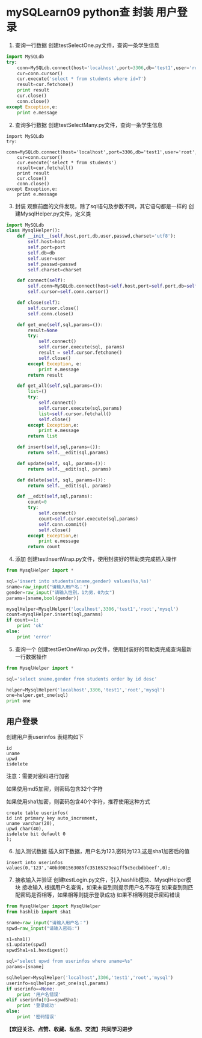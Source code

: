 <!--
 * @Author: your name
 * @Date: 2020-04-30 20:20:37
 * @LastEditTime: 2020-04-30 20:32:59
 * @LastEditors: Please set LastEditors
 * @Description: In User Settings Edit
 * @FilePath: \axjingWorks\JingNotebook\mySQL\mySQLearn10.md
 -->
# mySQLearn09 python查 封装 用户登录
1. 查询一行数据
创建testSelectOne.py文件，查询一条学生信息
```python
import MySQLdb
try:
    conn=MySQLdb.connect(host='localhost',port=3306,db='test1',user='root',passwd='mysql',charset='utf8')
    cur=conn.cursor()
    cur.execute('select * from students where id=7')
    result=cur.fetchone()
    print result
    cur.close()
    conn.close()
except Exception,e:
    print e.message
```
2. 查询多行数据
创建testSelectMany.py文件，查询一条学生信息
```
import MySQLdb
try:
    conn=MySQLdb.connect(host='localhost',port=3306,db='test1',user='root',passwd='mysql',charset='utf8')
    cur=conn.cursor()
    cur.execute('select * from students')
    result=cur.fetchall()
    print result
    cur.close()
    conn.close()
except Exception,e:
    print e.message
```
3. 封装
观察前面的文件发现，除了sql语句及参数不同，其它语句都是一样的
创建MysqlHelper.py文件，定义类
```python
import MySQLdb
class MysqlHelper():
    def __init__(self,host,port,db,user,passwd,charset='utf8'):
        self.host=host
        self.port=port
        self.db=db
        self.user=user
        self.passwd=passwd
        self.charset=charset

    def connect(self):
        self.conn=MySQLdb.connect(host=self.host,port=self.port,db=self.db,user=self.user,passwd=self.passwd,charset=self.charset)
        self.cursor=self.conn.cursor()

    def close(self):
        self.cursor.close()
        self.conn.close()

    def get_one(self,sql,params=()):
        result=None
        try:
            self.connect()
            self.cursor.execute(sql, params)
            result = self.cursor.fetchone()
            self.close()
        except Exception, e:
            print e.message
        return result

    def get_all(self,sql,params=()):
        list=()
        try:
            self.connect()
            self.cursor.execute(sql,params)
            list=self.cursor.fetchall()
            self.close()
        except Exception,e:
            print e.message
        return list

    def insert(self,sql,params=()):
        return self.__edit(sql,params)

    def update(self, sql, params=()):
        return self.__edit(sql, params)

    def delete(self, sql, params=()):
        return self.__edit(sql, params)

    def __edit(self,sql,params):
        count=0
        try:
            self.connect()
            count=self.cursor.execute(sql,params)
            self.conn.commit()
            self.close()
        except Exception,e:
            print e.message
        return count
```
4. 添加
创建testInsertWrap.py文件，使用封装好的帮助类完成插入操作
```python
from MysqlHelper import *

sql='insert into students(sname,gender) values(%s,%s)'
sname=raw_input("请输入用户名：")
gender=raw_input("请输入性别，1为男，0为女")
params=[sname,bool(gender)]

mysqlHelper=MysqlHelper('localhost',3306,'test1','root','mysql')
count=mysqlHelper.insert(sql,params)
if count==1:
    print 'ok'
else:
    print 'error'
```
5. 查询一个
创建testGetOneWrap.py文件，使用封装好的帮助类完成查询最新一行数据操作
```python
from MysqlHelper import *

sql='select sname,gender from students order by id desc'

helper=MysqlHelper('localhost',3306,'test1','root','mysql')
one=helper.get_one(sql)
print one
```

## 用户登录
创建用户表userinfos
表结构如下
```
id
uname
upwd
isdelete
```
注意：需要对密码进行加密

如果使用md5加密，则密码包含32个字符

如果使用sha1加密，则密码包含40个字符，推荐使用这种方式
```
create table userinfos(
id int primary key auto_increment,
uname varchar(20),
upwd char(40),
isdelete bit default 0
);
```
6. 加入测试数据
插入如下数据，用户名为123,密码为123,这是sha1加密后的值
```
insert into userinfos values(0,'123','40bd001563085fc35165329ea1ff5c5ecbdbbeef',0);
```
7. 接收输入并验证
创建testLogin.py文件，引入hashlib模块、MysqlHelper模块
接收输入
根据用户名查询，如果未查到则提示用户名不存在
如果查到则匹配密码是否相等，如果相等则提示登录成功
如果不相等则提示密码错误
```python
from MysqlHelper import MysqlHelper
from hashlib import sha1

sname=raw_input("请输入用户名：")
spwd=raw_input("请输入密码:")

s1=sha1()
s1.update(spwd)
spwdSha1=s1.hexdigest()

sql="select upwd from userinfos where uname=%s"
params=[sname]

sqlhelper=MysqlHelper('localhost',3306,'test1','root','mysql')
userinfo=sqlhelper.get_one(sql,params)
if userinfo==None:
    print '用户名错误'
elif userinfo[0]==spwdSha1:
    print '登录成功'
else:
    print '密码错误'
```



**【欢迎关注、点赞、收藏、私信、交流】共同学习进步**

